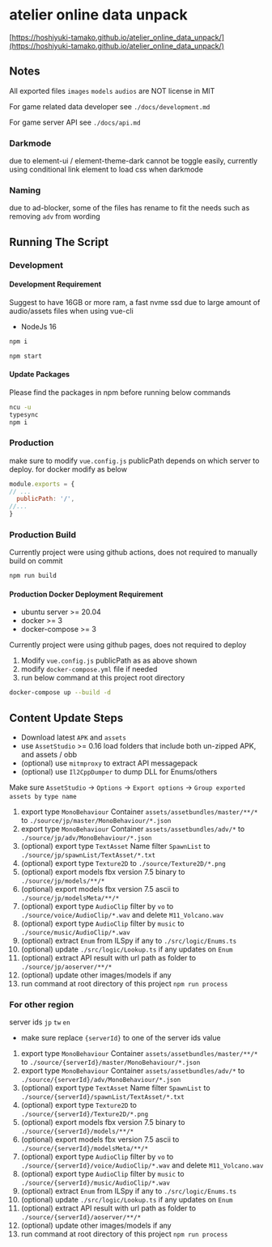 # atelier online data unpack

[https://hoshiyuki-tamako.github.io/atelier_online_data_unpack/](https://hoshiyuki-tamako.github.io/atelier_online_data_unpack/)

## Notes

All exported files `images` `models` `audios` are NOT license in MIT

For game related data developer see `./docs/development.md`

For game server API see `./docs/api.md`

### Darkmode

due to element-ui / element-theme-dark cannot be toggle easily, currently using conditional link element to load css when darkmode

### Naming

due to ad-blocker, some of the files has rename to fit the needs such as removing `adv` from wording

## Running The Script

### Development

#### Development Requirement

Suggest to have 16GB or more ram, a fast nvme ssd due to large amount of audio/assets files when using vue-cli

- NodeJs 16

```bash
npm i
```

```bash
npm start
```

#### Update Packages

Please find the packages in npm before running below commands

```bash
ncu -u
typesync
npm i
```

### Production

make sure to modify `vue.config.js` publicPath depends on which server to deploy. for docker modify as below

```js
module.exports = {
// ...
  publicPath: '/',
//...
}
```

### Production Build

Currently project were using github actions, does not required to manually build on commit

```bash
npm run build
```

#### Production Docker Deployment Requirement

- ubuntu server >= 20.04
- docker >= 3
- docker-compose >= 3

Currently project were using github pages, does not required to deploy

1. Modify `vue.config.js` publicPath as as above shown
2. modify `docker-compose.yml` file if needed
3. run below command at this project root directory

```bash
docker-compose up --build -d
```

## Content Update Steps

- Download latest `APK` and `assets`
- use `AssetStudio` >= 0.16 load folders that include both un-zipped APK, and assets / obb
- (optional) use `mitmproxy` to extract API messagepack
- (optional) use `Il2CppDumper` to dump DLL for Enums/others

Make sure `AssetStudio` -> `Options` -> `Export options` -> `Group exported assets by` `type name`

1. export type `MonoBehaviour` Container `assets/assetbundles/master/**/*` to `./source/jp/master/MonoBehaviour/*.json`
2. export type `MonoBehaviour` Container `assets/assetbundles/adv/*` to `./source/jp/adv/MonoBehaviour/*.json`
3. (optional) export type `TextAsset` Name filter `SpawnList` to `./source/jp/spawnList/TextAsset/*.txt`
4. (optional) export type `Texture2D` to `./source/Texture2D/*.png`
5. (optional) export models fbx version 7.5 binary to `./source/jp/models/**/*`
6. (optional) export models fbx version 7.5 ascii to `./source/jp/modelsMeta/**/*`
7. (optional) export type `AudioClip` filter by `vo` to `./source/voice/AudioClip/*.wav` and delete `M11_Volcano.wav`
8. (optional) export type `AudioClip` filter by `music` to `./source/music/AudioClip/*.wav`
9. (optional) extract `Enum` from ILSpy if any to `./src/logic/Enums.ts`
10. (optional) update `./src/logic/Lookup.ts` if any updates on `Enum`
11. (optional) extract API result with url path as folder to `./source/jp/aoserver/**/*`
12. (optional) update other images/models if any
13. run command at root directory of this project `npm run process`

### For other region

server ids `jp` `tw` `en`

- make sure replace `{serverId}` to one of the server ids value

1. export type `MonoBehaviour` Container `assets/assetbundles/master/**/*` to `./source/{serverId}/master/MonoBehaviour/*.json`
2. export type `MonoBehaviour` Container `assets/assetbundles/adv/*` to `./source/{serverId}/adv/MonoBehaviour/*.json`
3. (optional) export type `TextAsset` Name filter `SpawnList` to `./source/{serverId}/spawnList/TextAsset/*.txt`
4. (optional) export type `Texture2D` to `./source/{serverId}/Texture2D/*.png`
5. (optional) export models fbx version 7.5 binary to `./source/{serverId}/models/**/*`
6. (optional) export models fbx version 7.5 ascii to `./source/{serverId}/modelsMeta/**/*`
7. (optional) export type `AudioClip` filter by `vo` to `./source/{serverId}/voice/AudioClip/*.wav` and delete `M11_Volcano.wav`
8. (optional) export type `AudioClip` filter by `music` to `./source/{serverId}/music/AudioClip/*.wav`
9. (optional) extract `Enum` from ILSpy if any to `./src/logic/Enums.ts`
10. (optional) update `./src/logic/Lookup.ts` if any updates on `Enum`
11. (optional) extract API result with url path as folder to `./source/{serverId}/aoserver/**/*`
12. (optional) update other images/models if any
13. run command at root directory of this project `npm run process`

